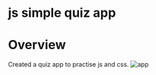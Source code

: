 # js simple quiz app

# Overview
Created a quiz app to practise js and css. 
![app](https://user-images.githubusercontent.com/64483501/182230451-255dccfd-07a4-403f-aaaa-c03bb779d3d5.png)
